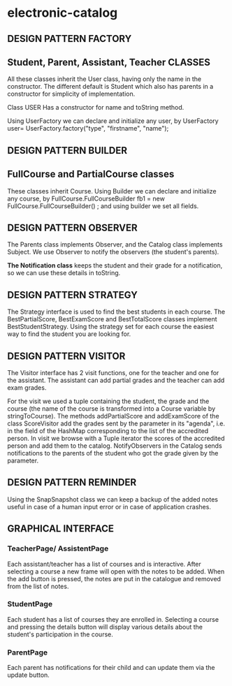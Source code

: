 # electronic-catalog
## DESIGN PATTERN FACTORY
## **Student, Parent, Assistant, Teacher** CLASSES
All these classes inherit the User class, having only the name in the constructor.
The different default is Student which also has parents in a constructor for simplicity of implementation.

Class USER
Has a constructor for name and toString method.

Using UserFactory we can declare and initialize any user, by 
UserFactory user= UserFactory.factory("type", "firstname", "name");

## DESIGN PATTERN BUILDER
## **FullCourse and PartialCourse classes**

These classes inherit Course. 
Using Builder we can declare and initialize any course, by
FullCourse.FullCourseBuilder fb1 = new FullCourse.FullCourseBuilder() ;
and using builder we set all fields.


## DESIGN PATTERN OBSERVER

The Parents class implements Observer, and the Catalog class implements Subject.
We use Observer to notify the observers (the student's parents).

**The Notification class** keeps the student and their grade for a notification, so we can use these details in toString.


## DESIGN PATTERN STRATEGY
The Strategy interface is used to find the best students in each course.
The BestPartialScore, BestExamScore and BestTotalScore classes implement BestStudentStrategy.
Using the strategy set for each course the easiest way to find the student you are looking for.


## DESIGN PATTERN VISITOR
The Visitor interface has 2 visit functions, one for the teacher and one for the assistant.
The assistant can add partial grades and the teacher can add exam grades.

For the visit we used a tuple containing the student, the grade and the course (the name of the course is transformed into a Course variable by stringToCourse).
The methods addPartialScore and addExamScore of the class ScoreVisitor add the grades sent by the parameter in its "agenda", i.e. in the field of the HashMap corresponding to the list of the accredited person.
In visit we browse with a Tuple iterator the scores of the accredited person and add them to the catalog.
NotifyObservers in the Catalog sends notifications to the parents of the student who got the grade given by the parameter.



## DESIGN PATTERN REMINDER
Using the SnapSnapshot class we can keep a backup of the added notes useful in case of a human input error or in case of application crashes.


## GRAPHICAL INTERFACE

### TeacherPage/ AssistentPage

Each assistant/teacher has a list of courses and is interactive.
After selecting a course a new frame will open with the notes to be added. When the add button is pressed, the notes are put in the catalogue and removed from the list of notes.


### StudentPage

Each student has a list of courses they are enrolled in.
Selecting a course and pressing the details button will display various details about the student's participation in the course.

### ParentPage

Each parent has notifications for their child and can update them via the update button.
